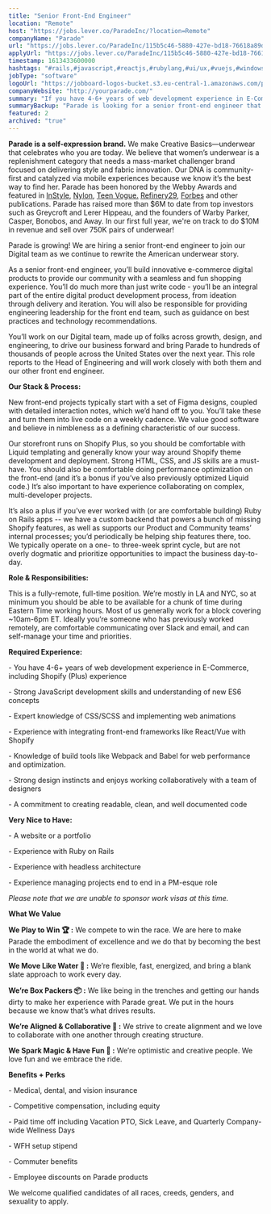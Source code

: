 ```yaml
---
title: "Senior Front-End Engineer"
location: "Remote"
host: "https://jobs.lever.co/ParadeInc/?location=Remote"
companyName: "Parade"
url: "https://jobs.lever.co/ParadeInc/115b5c46-5880-427e-bd18-76618a89d2e7"
applyUrl: "https://jobs.lever.co/ParadeInc/115b5c46-5880-427e-bd18-76618a89d2e7/apply"
timestamp: 1613433600000
hashtags: "#rails,#javascript,#reactjs,#rubylang,#ui/ux,#vuejs,#windows,#branding,#html,#css"
jobType: "software"
logoUrl: "https://jobboard-logos-bucket.s3.eu-central-1.amazonaws.com/parade"
companyWebsite: "http://yourparade.com/"
summary: "If you have 4-6+ years of web development experience in E-Commerce, including Shopify, consider applying to Parade's job post for a new Senior Front-End Engineer."
summaryBackup: "Parade is looking for a senior front-end engineer that has experience in: #rails, #rubylang, #ui/ux."
featured: 2
archived: "true"
---
```


**Parade is a self-expression brand.** We make Creative Basics—underwear that celebrates who you are today. We believe that women’s underwear is a replenishment category that needs a mass-market challenger brand focused on delivering style and fabric innovation. Our DNA is community-first and catalyzed via mobile experiences because we know it’s the best way to find her. Parade has been honored by the Webby Awards and featured in [InStyle](https://www.instyle.com/fashion/parade-underwear-review), [Nylon](https://www.nylon.com/parade-underwear-brand-founder), [Teen Vogue.](https://www.teenvogue.com/story/parade-underwear-thongs-review) [Refinery29](https://www.refinery29.com/en-us/2020/02/9351825/parade-game-time-size-inclusive-underwear-collection), [Forbes](https://www.forbes.com/sites/virgietovar/2019/11/19/new-underwear-brand-parade-offers-extended-sizing--sustainable-fabrics-for-9/#2a9abdb7192c) and other publications. Parade has raised more than $6M to date from top investors such as Greycroft and Lerer Hippeau, and the founders of Warby Parker, Casper, Bonobos, and Away. In our first full year, we're on track to do $10M in revenue and sell over 750K pairs of underwear!

Parade is growing! We are hiring a senior front-end engineer to join our Digital team as we continue to rewrite the American underwear story.

As a senior front-end engineer, you’ll build innovative e-commerce digital products to provide our community with a seamless and fun shopping experience. You’ll do much more than just write code - you’ll be an integral part of the entire digital product development process, from ideation through delivery and iteration. You will also be responsible for providing engineering leadership for the front end team, such as guidance on best practices and technology recommendations.

You’ll work on our Digital team, made up of folks across growth, design, and engineering, to drive our business forward and bring Parade to hundreds of thousands of people across the United States over the next year. This role reports to the Head of Engineering and will work closely with both them and our other front end engineer.

**Our Stack & Process:**

New front-end projects typically start with a set of Figma designs, coupled with detailed interaction notes, which we’d hand off to you. You’ll take these and turn them into live code on a weekly cadence. We value good software and believe in nimbleness as a defining characteristic of our success.

Our storefront runs on Shopify Plus, so you should be comfortable with Liquid templating and generally know your way around Shopify theme development and deployment. Strong HTML, CSS, and JS skills are a must-have. You should also be comfortable doing performance optimization on the front-end (and it’s a bonus if you’ve also previously optimized Liquid code.) It’s also important to have experience collaborating on complex, multi-developer projects.

It’s also a plus if you’ve ever worked with (or are comfortable building) Ruby on Rails apps -- we have a custom backend that powers a bunch of missing Shopify features, as well as supports our Product and Community teams’ internal processes; you’d periodically be helping ship features there, too. We typically operate on a one- to three-week sprint cycle, but are not overly dogmatic and prioritize opportunities to impact the business day-to-day.

**Role & Responsibilities:**

This is a fully-remote, full-time position. We’re mostly in LA and NYC, so at minimum you should be able to be available for a chunk of time during Eastern Time working hours. Most of us generally work for a block covering ~10am-6pm ET. Ideally you’re someone who has previously worked remotely, are comfortable communicating over Slack and email, and can self-manage your time and priorities. 

**Required Experience:**

\- You have 4-6+ years of web development experience in E-Commerce, including Shopify (Plus) experience

\- Strong JavaScript development skills and understanding of new ES6 concepts

\- Expert knowledge of CSS/SCSS and implementing web animations

\- Experience with integrating front-end frameworks like React/Vue with Shopify

\- Knowledge of build tools like Webpack and Babel for web performance and optimization.

\- Strong design instincts and enjoys working collaboratively with a team of designers

\- A commitment to creating readable, clean, and well documented code

**Very Nice to Have:**

\- A website or a portfolio

\- Experience with Ruby on Rails

\- Experience with headless architecture

\- Experience managing projects end to end in a PM-esque role

_Please note that we are unable to sponsor work visas at this time._

**What We Value**

**We Play to Win 🏆 :** We compete to win the race. We are here to make Parade the embodiment of excellence and we do that by becoming the best in the world at what we do.

**We Move Like Water 🌊 :** We’re flexible, fast, energized, and bring a blank slate approach to work every day. 

**We’re Box Packers 📦 :** We like being in the trenches and getting our hands dirty to make her experience with Parade great. We put in the hours because we know that’s what drives results. 

**We’re Aligned & Collaborative 💚 :** We strive to create alignment and we love to collaborate with one another through creating structure. 

**We Spark Magic & Have Fun 🌟 :** We’re optimistic and creative people. We love fun and we embrace the ride. 

**Benefits + Perks**

\- Medical, dental, and vision insurance

\- Competitive compensation, including equity

\- Paid time off including Vacation PTO, Sick Leave, and Quarterly Company-wide Wellness Days

\- WFH setup stipend

\- Commuter benefits

\- Employee discounts on Parade products

We welcome qualified candidates of all races, creeds, genders, and sexuality to apply.
